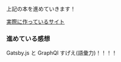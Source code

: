 [](https://images-na.ssl-images-amazon.com/images/I/51vWxSWEAxL._SX386_BO1,204,203,200_.jpg)

上記の本を進めていきます！

[実際に作っているサイト](https://serene-boyd-69de29.netlify.app/)

### 進めている感想

Gatsby.js と GraphQl すげえ(語彙力)！！！！
